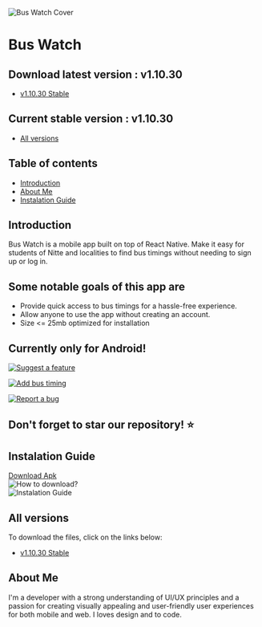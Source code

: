 ![Bus Watch Cover](https://github.com/dllbn/bswtch/blob/main/bswtch-images/BusWatch%20Github%20Cover.png?raw=true)

# Bus Watch

## Download latest version : v1.10.30
- [v1.10.30 Stable](https://bit.ly/bswtch)

## Current stable version : v1.10.30
- [All versions](#All-versions)

## Table of contents
- [Introduction](#Introduction)
- [About Me](#About-Me)
- [Instalation Guide](#Instalation-Guide)


## Introduction

Bus Watch is a mobile app built on top of React Native. Make it easy for students of Nitte and localities to find bus timings without needing to sign up or log in.

## Some notable goals of this app are

- Provide quick access to bus timings for a hassle-free experience.
- Allow anyone to use the app without creating an account.
- Size <= 25mb optimized for installation

## Currently only for Android!

[![Suggest a feature](https://github.com/dllbn/bswtch/blob/main/bswtch-images/Suggest%20a%20feature.png?raw=true)](https://forms.gle/ULLPnt2Y3CCvzUwH8)

[![Add bus timing](https://github.com/dllbn/bswtch/blob/main/bswtch-images/Add%20Bus%20Timing.png?raw=true)](https://forms.gle/t7Z2Y2fZWR4t8Ekd6)

[![Report a bug](https://github.com/dllbn/bswtch/blob/main/bswtch-images/Found%20a%20bug.png?raw=true)](https://forms.gle/Q4hNEWCENdMQ4WYj8)

## Don't forget to star our repository! ⭐

## Instalation Guide
[Download Apk](https://bit.ly/bswtch)\
![How to download?](https://github.com/dllbn/bswtch/blob/f8db407150dcb0afb297b3c556f609764cb22d11/bswtch-images/Download%20App%20Instructions.png)\
![Instalation Guide](https://github.com/dllbn/bswtch/blob/main/bswtch-images/InstallationGuide.png?raw=true)


## All versions
To download the files, click on the links below:

- [v1.10.30 Stable](https://bit.ly/bswtch)

## About Me

I'm a developer with a strong understanding of UI/UX principles and a passion for creating visually appealing and user-friendly user experiences for both mobile and web. I loves design and to code.
